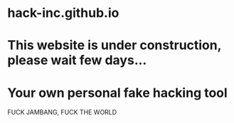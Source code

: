 # hack-inc.github.io
# This website is under construction, please wait few days...

# Your own personal fake hacking tool

FUCK JAMBANG, FUCK THE WORLD
